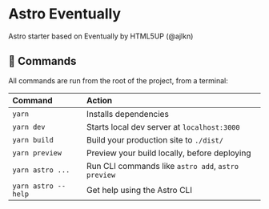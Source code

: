 # Astro Eventually

Astro starter based on Eventually by HTML5UP (@ajlkn)

## 🧞 Commands

All commands are run from the root of the project, from a terminal:

| Command                | Action                                             |
| :--------------------- | :------------------------------------------------- |
| `yarn`          | Installs dependencies                              |
| `yarn dev`          | Starts local dev server at `localhost:3000`        |
| `yarn build`        | Build your production site to `./dist/`            |
| `yarn preview`      | Preview your build locally, before deploying       |
| `yarn astro ...`    | Run CLI commands like `astro add`, `astro preview` |
| `yarn astro --help` | Get help using the Astro CLI                       |
